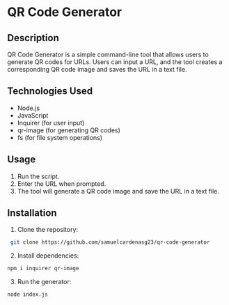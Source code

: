 # QR Code Generator

## Description

QR Code Generator is a simple command-line tool that allows users to generate QR codes for URLs. Users can input a URL, and the tool creates a corresponding QR code image and saves the URL in a text file.

## Technologies Used
- Node.js
- JavaScript
- Inquirer (for user input)
- qr-image (for generating QR codes)
- fs (for file system operations)

## Usage

1. Run the script.
2. Enter the URL when prompted.
3. The tool will generate a QR code image and save the URL in a text file.

## Installation
1. Clone the repository:

```bash
 git clone https://github.com/samuelcardenasg23/qr-code-generator
```
2. Install dependencies:
```bash
npm i inquirer qr-image
```
3. Run the generator:
```bash
node index.js
```